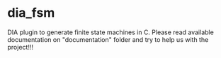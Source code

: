# dia_fsm
DIA plugin to generate finite state machines in C.
Please read available documentation on "documentation" folder and try to help 
us with the project!!!
